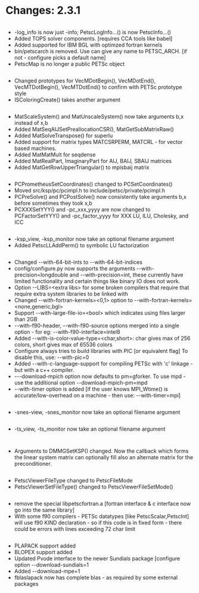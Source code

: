 # Changes: 2.3.1

```{rubric} General:
```

- -log_info is now just -info; PetscLogInfo...() is now
  PetscInfo...()
- Added TOPS solver components. [requires CCA tools like babel]
- Added supported for IBM BGL with optimzed fortran kernels
- bin/petscarch is removed. Use can give any name to PETSC_ARCH. [if
  not - configure picks a default name]
- PetscMap is no longer a public PETSc object

```{rubric} Vec:
```

- Changed prototypes for VecMDotBegin(), VecMDotEnd(),
  VecMTDotBegin(), VecMTDotEnd() to confirm with PETSc prototype
  style
- ISColoringCreate() takes another argument

```{rubric} Mat:
```

- MatScaleSystem() and MatUnscaleSystem() now take arguments b,x
  instead of x,b
- Added MatSeqAIJSetPreallocationCSR(), MatGetSubMatrixRaw()
- Added MatSolveTranspose() for superlu
- Added support for matrix types MATCSRPERM, MATCRL - for vector
  based machines.
- Added MatMatMult for seqdense
- Added MatRealPart, ImaginaryPart for AIJ, BAIJ, SBAIJ matrices
- Added MatGetRowUpperTriangular() to mpisbaij matrix

```{rubric} PC:
```

- PCPrometheusSetCoordinates() changed to PCSetCoordinates()
- Moved src/ksp/pc/pcimpl.h to include/petsc/private/pcimpl.h
- PCPreSolve() and PCPostSolve() now consistently take arguments b,x
  before sometimes they took x,b
- PCXXXSetYYY() and -pc_xxx_yyyy are now changed to PCFactorSetYYY()
  and -pc_factor_yyyy for XXX LU, ILU, Cholesky, and ICC

```{rubric} KSP:
```

- -ksp_view, -ksp_monitor now take an optional filename argument
- Added PetscLLAddPerm() to symbolic LU factorization

```{rubric} config/configure.py:
```

- Changed --with-64-bit-ints to --with-64-bit-indices
- config/configure.py now supports the arguments
  --with-precision=longdouble and --with-precision=int, these
  currently have limited functionality and certain things like
  binary IO does not work.
- Option --LIBS=\<extra libs> for some broken compilers that require
  that require extra system libraries to be linked with
- Changed --with-fortran-kernels=\<0,1> option to
  --with-fortran-kernels=\<none,generic,bgl>
- Support --with-large-file-io=\<bool> which indicates using files
  larger than 2GB
- --with-f90-header, --with-f90-source options merged into a single
  option - for eg: --with-f90-interface=intel8
- Added --with-is-color-value-type=\<char,short>: char gives max of
  256 colors, short gives max of 65536 colors
- Configure always tries to build libraries with PIC [or equivalent
  flag] To disable this, use: --with-pic=0
- Added --with-c-language-support for compiling PETSc with 'c'
  linkage - but with a c++ compiler.
- ---download-mpich option now defaults to pm=gforker. To use mpd -
  use the additional option --download-mpich-pm=mpd
- --with-timer option is added [if the user knows MPI_Wtime() is
  accurate/low-overhead on a machine - then use: --with-timer=mpi]

```{rubric} SNES:
```

- -snes-view, -snes_monitor now take an optional filename argument

```{rubric} TS:
```

- -ts_view, -ts_monitor now take an optional filename argument

```{rubric} DA:
```

```{rubric} DMMG:
```

- Arguments to DMMGSetKSP() changed. Now the callback which forms
  the linear system matrix can optionally fill also an alternate
  matrix for the preconditioner.

```{rubric} SYS:
```

- PetscViewerFileType changed to PetscFileMode
- PetscViewerSetFileType() changed to PetscViewerFileSetMode()

```{rubric} Fortran:
```

- remove the special libpetscfortran.a [fortran interface & c
  interface now go into the same library]
- With some f90 compilers - PETSc datatypes [like
  PetscScalar,PetscInt] will use f90 KIND declaration - so if this
  code is in fixed form - there could be errors with lines exceeding
  72 char limit

```{rubric} ExternalPackages:
```

- PLAPACK support added
- BLOPEX support added
- Updated Pvode interface to the newer Sundials package \[configure
  option --download-sundials=1
- Added --download-mpe=1
- fblaslapack now has complete blas - as required by some external
  packages
